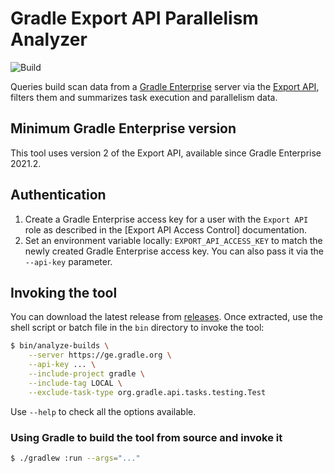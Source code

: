 # Gradle Export API Parallelism Analyzer

![Build](https://github.com/lptr/analyze-builds/actions/workflows/build.yml/badge.svg)

Queries build scan data from a [Gradle Enterprise](https://gradle.com) server via the [Export API](https://docs.gradle.com/enterprise/export-api/), filters them and summarizes task execution and parallelism data.

## Minimum Gradle Enterprise version

This tool uses version 2 of the Export API, available since Gradle Enterprise 2021.2.

## Authentication

1. Create a Gradle Enterprise access key for a user with the `Export API` role as described in the [Export API Access Control] documentation.
2. Set an environment variable locally: `EXPORT_API_ACCESS_KEY` to match the newly created Gradle Enterprise access key. You can also pass it via the `--api-key` parameter.

## Invoking the tool

You can download the latest release from [releases](https://github.com/lptr/analyze-builds/releases). Once extracted, use the shell script or batch file in the `bin` directory to invoke the tool:

```bash
$ bin/analyze-builds \
    --server https://ge.gradle.org \
    --api-key ... \
    --include-project gradle \
    --include-tag LOCAL \
    --exclude-task-type org.gradle.api.tasks.testing.Test
```

Use `--help` to check all the options available.

### Using Gradle to build the tool from source and invoke it

```bash
$ ./gradlew :run --args="..."
```

